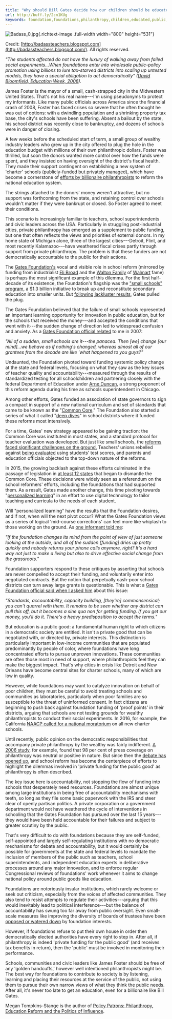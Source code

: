 ```yaml
---
title: "Why should Bill Gates decide how our children should be educated?"
url: http://buff.ly/2cn1KUg
keywords: foundation,foundations,philanthropy,children,educated,public,schools,education,private,gates,school,funding,bill,decide
---
```

![Badass\_0.jpg](https://cdn-prod.opendemocracy.net/media/images/Badass_0_1CoFJQG.width-800.jpg){.richtext-image .full-width width="800" height="531"}

Credit: [http://badassteachers.blogspot.com](http://badassteachers.blogspot.com/). All rights reserved.

*"The students affected do not have the luxury of walking away from failed social experiments...When foundations enter into wholesale public-policy promotion using billions to lure tax-starved districts into scaling up untested models, they have a special obligation to act democratically" ([David Bloomfield, Education Week, 2006](http://www.edweek.org/ew/articles/2006/01/25/20bloomfield.h25.html)).*

James Foster is the mayor of a small, cash-strapped city in the Midwestern United States. That's not his real name---I'm using pseudonyms to protect my informants. Like many public officials across America since the financial crash of 2008, Foster has faced crises so severe that he often thought he was out of options: with a dwindling population and a shrinking property tax base, the city's schools have been suffering. Absent a bailout by the state, his school district was recently close to bankruptcy, and dozens of schools were in danger of closing.

A few weeks before the scheduled start of term, a small group of wealthy industry leaders who grew up in the city offered to plug the hole in the education budget with millions of their own philanthropic dollars. Foster was thrilled, but soon the donors wanted more control over how the funds were spent, and they insisted on having oversight of the district's fiscal health. They made their support contingent on establishing a new system of 'charter' schools (publicly-funded but privately managed), which have become a cornerstone of [efforts by billionaire philanthropists](https://www.dissentmagazine.org/blog/how-to-criticize-big-philanthropy-effectively) to reform the national education system.

The strings attached to the donors' money weren't attractive, but no support was forthcoming from the state, and retaining control over schools wouldn't matter if they were bankrupt or closed. So Foster agreed to meet their conditions.

This scenario is increasingly familiar to teachers, school superintendents and civic leaders across the USA. Particularly in struggling post-industrial cities, private philanthropy has emerged as a supplement to public funding, but one that often reflects the views and priorities of external donors. In my home state of Michigan alone, three of the largest cities---Detroit, Flint, and most recently Kalamazoo---have weathered fiscal crises partly through support from private philanthropy. The problem is that these funders are not democratically accountable to the public for their actions.

The [Gates Foundation's](https://en.wikipedia.org/wiki/Bill_%26_Melinda_Gates_Foundation) vocal and visible role in school reform (mirrored by funding from industrialist [Eli Broad](https://en.wikipedia.org/wiki/Eli_Broad) and the [Walton Family](https://en.wikipedia.org/wiki/Walton_family) of [Walmart](https://en.wikipedia.org/wiki/Walmart) fame) is perhaps the most significant example of this dilemma. For the first half-decade of its existence, the Foundation's flagship was the ["small schools" program](https://en.wikipedia.org/wiki/Small_schools_movement), a \$1.3 billion initiative to break up and reconstitute secondary education into smaller units. But [following lackluster results](https://www.washingtonpost.com/news/answer-sheet/wp/2014/06/09/how-much-bill-gatess-disappointing-small-schools-effort-really-cost/), Gates pulled the plug.

The Gates Foundation believed that the failure of small schools represented an important learning opportunity for innovation in public education, but for the schools that received the money---and accepted the conditions that went with it---the sudden change of direction led to widespread confusion and anxiety. As a [Gates Foundation official related](https://www.amazon.com/Policy-Patrons-Philanthropy-Educational-Innovations/dp/1612509126/ref=asap_bc?ie=UTF8) to me in 2007:

*"All of a sudden, small schools are it---the panacea. Then \[we\] change \[our mind\]...we behave as if nothing's changed, whereas almost all of our grantees from the decade are like 'what happened to you guys?"*

Undaunted, the Foundation pivoted toward funding systemic policy change at the state and federal levels, focusing on what they saw as the key issues of teacher quality and accountability---measured through the results of standardized testing for all schoolchildren and partnering closely with the federal Department of Education under [Arne Duncan](https://en.wikipedia.org/wiki/Arne_Duncan), a strong proponent of this reform agenda during his time as schools superintendent in Chicago.  

Among other efforts, Gates funded an association of state governors to sign a compact in support of a new national curriculum and set of standards that came to be known as the "[Common Core](https://en.wikipedia.org/wiki/Common_Core_State_Standards_Initiative)." The Foundation also started a series of what it called "[deep dives](http://www.gatesfoundation.org/media-center/speeches/2008/11/vicki-phillips-forum-on-education-in-america)" in school districts where it funded these reforms most intensively.

For a time, Gates' new strategy appeared to be gaining traction: the Common Core was instituted in most states, and a standard protocol for teacher evaluation was developed. But just like small schools, the [reforms faced significant challenges on the ground.](http://www.pbs.org/newshour/bb/what-the-first-round-of-test-results-say-about-common-core-progress/) Teachers' unions rebelled against [being evaluated](https://www.the74million.org/article/the-war-over-evaluating-teachers-where-it-went-right-and-how-it-went-wrong) using students' test scores, and parents and education officials objected to the top-down nature of the reforms.

In 2015, the growing backlash against these efforts culminated in the passage of legislation in [at least 12 states](https://en.wikipedia.org/wiki/Common_Core_implementation_by_state) that began to dismantle the Common Core. These decisions were widely seen as a referendum on the school reformers' efforts, including the foundations that had supported them. As a result, Gates made another change, this time pivoting towards "[personalized learning](http://postsecondary.gatesfoundation.org/areas-of-focus/solutions/personalized-learning/)" in an effort to use digital technology to tailor teaching and curricula to the needs of each student.

Will "personalized learning" have the results that the Foundation desires, and if not, when will the next pivot occur? What the Gates Foundation views as a series of logical 'mid-course corrections' can feel more like whiplash to those working on the ground. As [one informant told me](https://www.amazon.com/Policy-Patrons-Philanthropy-Educational-Innovations/dp/1612509126/ref=asap_bc?ie=UTF8):

*"If the foundation changes its mind from the point of view of just someone looking at the outside, and all of the sudden \[funding\] dries up pretty quickly and nobody returns your phone calls anymore, right? It's a hard way not just to make a living but also to drive effective social change from the grassroots."*

Foundation supporters respond to these critiques by asserting that schools are never compelled to accept their funding, and voluntarily enter into negotiated contracts. But the notion that perpetually cash-poor school districts can turn away large grants is questionable. This is what a [Gates Foundation official said when I asked him](https://www.amazon.com/Policy-Patrons-Philanthropy-Educational-Innovations/dp/1612509126/ref=asap_bc?ie=UTF8) about this issue:

*"Standards, accountability, capacity building, \[they're\] commonsensical; you can't quarrel with them. It remains to be seen whether any district can pull this off, but it becomes a sine qua non for getting funding. If you get our money, you'll do it. There's a heavy predisposition to accept the terms."*

But education is a public good: a fundamental human right to which citizens in a democratic society are entitled. It isn't a private good that can be negotiated with, or directed by, private interests. This distinction is particularly important in low-income communities that are populated predominantly by people of color, where foundations have long concentrated efforts to pursue unproven innovations. These communities are often those most in need of support, where philanthropists feel they can make the biggest impact. That's why cities in crisis like Detroit and New Orleans have become central sites for charter schools, many of which are low in quality.

However, while foundations may want to catalyze innovation on behalf of poor children, they must be careful to avoid treating schools and communities as laboratories, particularly when poor families are so susceptible to the threat of uninformed consent. In fact citizens are beginning to push back against foundation funding of 'proof points' in their districts, arguing that schools are not testing grounds for wealthy philanthropists to conduct their social experiments. In 2016, for example, the California [NAACP called for a national moratorium](https://www.washingtonpost.com/news/answer-sheet/wp/2016/08/07/naacp-members-call-for-ban-on-privately-managed-charter-schools/) on all new charter schools.

Until recently, public opinion on the democratic responsibilities that accompany private philanthropy by the wealthy was fairly indifferent. [A 2006 study](https://www.amazon.com/Policy-Patrons-Philanthropy-Educational-Innovations/dp/1612509126/ref=asap_bc?ie=UTF8), for example, found that 98 per cent of press coverage on philanthropy was neutral or positive in nature. But since then the [debate has opened up](https://www.dissentmagazine.org/author/joannebarkan), and school reform has become the centerpiece of efforts to highlight the dilemmas involved in 'private funding for the public good' as philanthropy is often described.

The key issue here is accountability, not stopping the flow of funding into schools that desperately need resources. Foundations are almost unique among large institutions in being free of accountability mechanisms with teeth, so long as they file some basic paperwork with the IRS and steer clear of openly partisan politics. A private corporation or a government department would not have weathered the cycle of interventions in schooling that the Gates Foundation has pursued over the last 15 years---they would have been held accountable for their failures and subject to greater scrutiny by the public.

That's very difficult to do with foundations because they are self-funded, self-appointed and largely self-regulating institutions with no democratic mechanisms for debate and accountability, but it would certainly be possible for governments at the state and federal levels to mandate the inclusion of members of the public such as teachers, school superintendents, and independent education experts in deliberative processes around any major innovation, and to enforce regular Congressional reviews of foundations' work whenever it aims to change national policy around public goods like education.

Foundations are notoriously insular institutions, which rarely welcome or seek out criticism, especially from the voices of affected communities. They also tend to resist attempts to regulate their activities---arguing that this would inevitably lead to political interference---but the balance of accountability has swung too far away from public oversight. Even small-scale measures like improving the diversity of boards of trustees have been [opposed or watered down](///C:/Users/edwarmi/Downloads/opposed%20or%20watered%20down%20by%20foundation%20lobbying) by foundation interests.

However, if foundations refuse to put their own house in order then democratically elected authorities have every right to step in. After all, if philanthropy is indeed 'private funding for the public good' (and receives tax benefits in return), then the 'public' must be involved in monitoring their performance.

Schools, communities and civic leaders like James Foster should be free of any 'golden handcuffs,' however well intentioned philanthropists might be. The best way for foundations to contribute to society is by listening, learning and placing their resources at the service of the public, not using them to pursue their own narrow views of what they think the public needs. After all, it's never too late to get an education, even for a billionaire like Bill Gates.

Megan Tompkins-Stange is the author of [Policy Patrons: Philanthropy, Education Reform and the Politics of Influence](https://www.amazon.com/Policy-Patrons-Philanthropy-Educational-Innovations/dp/1612509126/ref=asap_bc?ie=UTF8).
